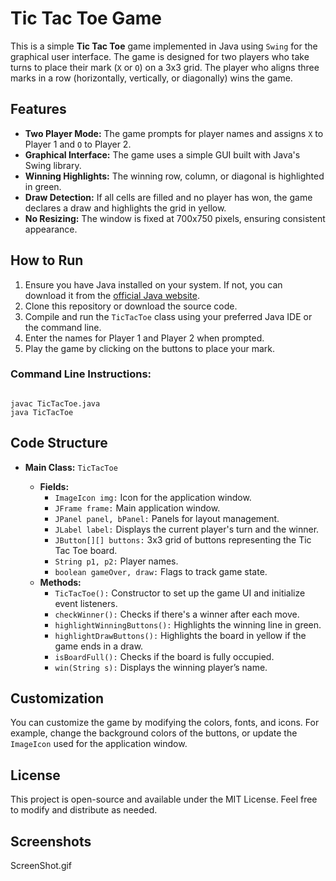 <h1>Tic Tac Toe Game</h1>

<p>
  This is a simple <strong>Tic Tac Toe</strong> game implemented in Java using <code>Swing</code> for the graphical user interface. The game is designed for two players who take turns to place their mark (<code>X</code> or <code>O</code>) on a 3x3 grid. The player who aligns three marks in a row (horizontally, vertically, or diagonally) wins the game.
</p>

<h2>Features</h2>
<ul>
  <li><strong>Two Player Mode:</strong> The game prompts for player names and assigns <code>X</code> to Player 1 and <code>O</code> to Player 2.</li>
  <li><strong>Graphical Interface:</strong> The game uses a simple GUI built with Java's Swing library.</li>
  <li><strong>Winning Highlights:</strong> The winning row, column, or diagonal is highlighted in green.</li>
  <li><strong>Draw Detection:</strong> If all cells are filled and no player has won, the game declares a draw and highlights the grid in yellow.</li>
  <li><strong>No Resizing:</strong> The window is fixed at 700x750 pixels, ensuring consistent appearance.</li>
</ul>

<h2>How to Run</h2>
<ol>
  <li>Ensure you have Java installed on your system. If not, you can download it from the <a href="https://www.oracle.com/java/technologies/javase-downloads.html" target="_blank">official Java website</a>.</li>
  <li>Clone this repository or download the source code.</li>
  <li>Compile and run the <code>TicTacToe</code> class using your preferred Java IDE or the command line.</li>
  <li>Enter the names for Player 1 and Player 2 when prompted.</li>
  <li>Play the game by clicking on the buttons to place your mark.</li>
</ol>

<h3>Command Line Instructions:</h3>
<pre><code>
javac TicTacToe.java
java TicTacToe
</code></pre>

<h2>Code Structure</h2>

<ul>
  <li><strong>Main Class:</strong> <code>TicTacToe</code></li>
  <ul>
    <li><strong>Fields:</strong>
      <ul>
        <li><code>ImageIcon img:</code> Icon for the application window.</li>
        <li><code>JFrame frame:</code> Main application window.</li>
        <li><code>JPanel panel, bPanel:</code> Panels for layout management.</li>
        <li><code>JLabel label:</code> Displays the current player's turn and the winner.</li>
        <li><code>JButton[][] buttons:</code> 3x3 grid of buttons representing the Tic Tac Toe board.</li>
        <li><code>String p1, p2:</code> Player names.</li>
        <li><code>boolean gameOver, draw:</code> Flags to track game state.</li>
      </ul>
    </li>
    <li><strong>Methods:</strong>
      <ul>
        <li><code>TicTacToe():</code> Constructor to set up the game UI and initialize event listeners.</li>
        <li><code>checkWinner():</code> Checks if there's a winner after each move.</li>
        <li><code>highlightWinningButtons():</code> Highlights the winning line in green.</li>
        <li><code>highlightDrawButtons():</code> Highlights the board in yellow if the game ends in a draw.</li>
        <li><code>isBoardFull():</code> Checks if the board is fully occupied.</li>
        <li><code>win(String s):</code> Displays the winning player’s name.</li>
      </ul>
    </li>
  </ul>
</ul>

<h2>Customization</h2>
<p>
  You can customize the game by modifying the colors, fonts, and icons. For example, change the background colors of the buttons, or update the <code>ImageIcon</code> used for the application window.
</p>

<h2>License</h2>
<p>This project is open-source and available under the MIT License. Feel free to modify and distribute as needed.</p>

<h2>Screenshots</h2>
<p>ScreenShot.gif</p>
